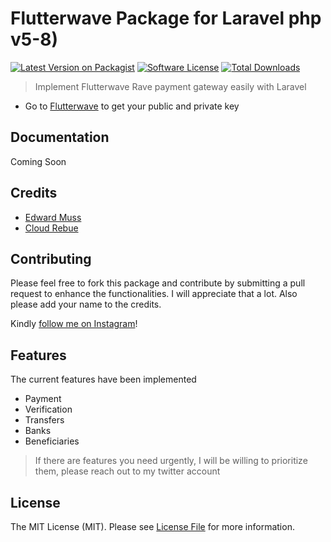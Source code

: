 # Flutterwave Package for Laravel php v5-8)

[![Latest Version on Packagist][ico-version]][link-packagist]
[![Software License][ico-license]](LICENSE.md)
[![Total Downloads][ico-downloads]][link-downloads]


> Implement Flutterwave Rave payment gateway easily with Laravel

- Go to [Flutterwave](https://dashboard.flutterwave.com/dashboard/settings/apis) to get your public and private key


## Documentation

Coming Soon


## Credits

- [Edward Muss][link-author]
- [Cloud Rebue](https://github.com/cloudrebue)

## Contributing
Please feel free to fork this package and contribute by submitting a pull request to enhance the functionalities. I will appreciate that a lot. Also please add your name to the credits.

Kindly [follow me on Instagram](https://instagram.com/edwardmuss)!

## Features

The current features have been implemented

- Payment
- Verification
- Transfers
- Banks
- Beneficiaries


> If there are features you need urgently, I will be willing to prioritize them, please reach out to my twitter account
## License

The MIT License (MIT). Please see [License File](LICENSE.md) for more information.

[ico-version]: https://img.shields.io/packagist/v/edwardmuss/flutterwave-laravel.svg?style=flat-square
[ico-license]: https://img.shields.io/badge/license-MIT-brightgreen.svg?style=flat-square
[ico-downloads]: https://img.shields.io/packagist/dt/edwardmuss/flutterwave-laravel.svg?style=flat-square

[link-packagist]: https://packagist.org/packages/edwardmuss/flutterwave-laravel
[link-downloads]: https://packagist.org/packages/edwardmuss/flutterwave-laravel
[link-author]: https://github.com/edwardmuss
[link-contributors]: ../../contributors
[link-code-intelligence]: https://scrutinizer-ci.com/code-intelligence
